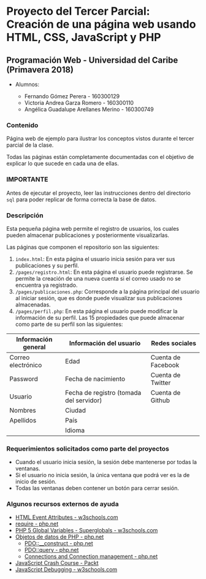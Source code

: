 # Proyecto del Tercer Parcial: Creación de una página web usando HTML, CSS, JavaScript y PHP

## Programación Web - Universidad del Caribe (Primavera 2018)

* Alumnos:

  * Fernando Gómez Perera - 160300129
  * Victoria Andrea Garza Romero - 160300110
  * Angélica Guadalupe Arellanes Merino - 160300749

### Contenido

Página web de ejemplo para ilustrar los conceptos vistos durante el tercer parcial de la clase.

Todas las páginas están completamente documentadas con el objetivo de explicar lo que sucede en cada una de ellas.

### **IMPORTANTE**

Antes de ejecutar el proyecto, leer las instrucciones dentro del directorio `sql` para poder replicar de forma correcta la base de datos.

### Descripción

Esta pequeña página web permite el registro de usuarios, los cuales pueden almacenar publicaciones y posteriormente visualizarlas.

Las páginas que componen el repositorio son las siguientes:

1. `index.html`: En esta página el usuario inicia sesión para ver sus publicaciones y su perfil.
2. `/pages/registro.html`: En esta página el usuario puede registrarse. Se permite la creación de una nueva cuenta si el correo usado no se encuentra ya registrado.
3. `/pages/publicaciones.php`: Corresponde a la página principal del usuario al iniciar sesión, que es donde puede visualizar sus publicaciones almacenadas.
4. `/pages/perfil.php`: En esta página el usuario puede modificar la información de su perfil. Las 15 propiedades que puede almacenar como parte de su perfil son las siguientes:

|   Información general |   Información del usuario                 |   Redes sociales      |
|   ------------------  |   --------------------------------------- |   ------------------  |
|   Correo electrónico  |   Edad                                    |   Cuenta de Facebook  |
|   Password            |   Fecha de nacimiento                     |   Cuenta de Twitter   |
|   Usuario             |   Fecha de registro (tomada del servidor) |   Cuenta de Github    |
|   Nombres             |   Ciudad                                  |                       |
|   Apellidos           |   País                                    |                       |
|                       |   Idioma                                  |                       |

### Requerimientos solicitados como parte del proyectos

* Cuando el usuario inicia sesión, la sesión debe mantenerse por todas la ventanas.
* Si el usuario no inicia sesión, la única ventana que podrá ver es la de inicio de sesión.
* Todas las ventanas deben contener un botón para cerrar sesión.

### Algunos recursos externos de ayuda

* [HTML Event Attributes - w3schools.com](https://www.w3schools.com/tags/ref_eventattributes.asp "HTML Event Attributes")
* [require - php.net](http://php.net/manual/es/function.require.php "require")
* [PHP 5 Global Variables - Superglobals - w3schools.com](https://www.w3schools.com/php/php_superglobals.asp "PHP 5 Global Variables - Superglobals - w3schools.com")
* [Objetos de datos de PHP - php.net](http://php.net/manual/es/book.pdo.php "Objetos de datos de PHP")
  * [PDO::__construct - php.net](http://php.net/manual/es/pdo.construct.php "PDO::__construct")
  * [PDO::query - php.net](http://php.net/manual/es/pdo.query.php "PDO::query")
  * [Connections and Connection management - php.net](http://php.net/manual/en/pdo.connections.php "Connections and Connection management")
* [JavaScript Crash Course - Packt](https://www.packtpub.com/web-development/javascript-crash-course-video "JavaScript Crash Course")
* [JavaScript Debugging - w3schools.com](https://www.w3schools.com/js/js_debugging.asp "JavaScript Debugging")
